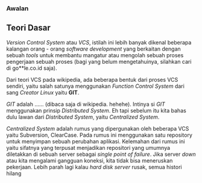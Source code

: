 ### Awalan

## Teori Dasar

_Version Control System_ atau _VCS_, istilah ini lebih banyak dikenal beberapa kalangan orang - orang _software development_ yang berkaitan dengan sebuah _tools_ untuk membantu mangatur atau mengolah sebuah proses pengerjaan sebuah proses (bagi yang belum mengetahuinya, silahkan cari di go**le.co.id saja). 

Dari teori VCS pada wikipedia, ada beberapa bentuk dari proses VCS sendiri, yaitu salah satunya menggunakan _Function Control System_ dari sang _Creator Linux_ yaitu **GIT**.

*GIT* adalah ...... (dibaca saja di wikipedia. hehehe). Intinya si _GIT_ menggunakan prinsip *_Distributed System_*. Eh tapi sebelum itu kita bahas dulu lawan dari *_Distributed System_*, yaitu *_Centralized System_*.

*Centralized System* adalah rumus yang dipergunakan oleh beberapa VCS yaitu Subversion, ClearCase. Pada rumus ini menggunakan satu repository untuk menyimpan sebuah perubahan aplikasi. Kelemahan dari rumus ini yaitu sifatnya yang terpusat menjadikan repositori yang umumnya diletakkan di sebuah server sebagai _single point of failure_. Jika server _down_ atau kita mengalami gangguan koneksi, kita tidak bisa meneruskan pekerjaan. Lebih parah lagi kalau _hard disk server_ rusak, semua histori hilang

